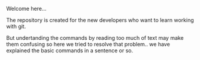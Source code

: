 Welcome here...

The repository is created for the new developers who want to learn working with git.

But undertanding the commands by reading too much of text may make them confusing so 
here we tried to resolve that problem..
we have explained the basic commands in a sentence or so.



